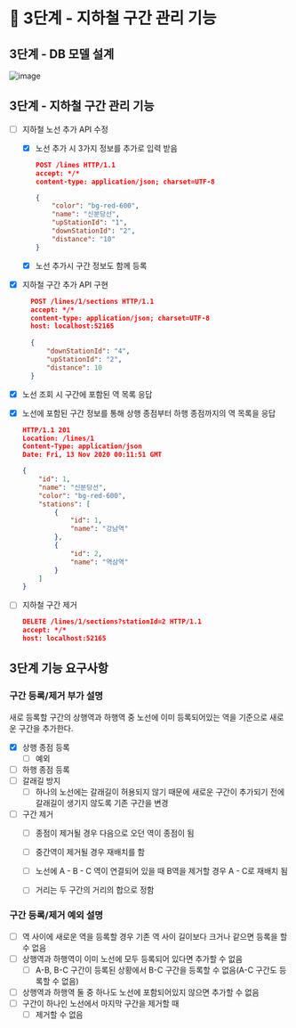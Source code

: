 # 🚀 3단계 - 지하철 구간 관리 기능

## 3단계 - DB 모델 설계 
![image](https://user-images.githubusercontent.com/48986787/117430878-869d2200-af63-11eb-923d-5cc7a5592394.png)


## 3단계 - 지하철 구간 관리 기능
- [ ] 지하철 노선 추가 API 수정
    - [x] 노선 추가 시 3가지 정보를 추가로 입력 받음
      ```json
      POST /lines HTTP/1.1
      accept: */*
      content-type: application/json; charset=UTF-8
      
      {
          "color": "bg-red-600",
          "name": "신분당선",
          "upStationId": "1",
          "downStationId": "2",
          "distance": "10"
      }
      ```
    - [x] 노선 추가시 구간 정보도 함께 등록

- [x] 지하철 구간 추가 API 구현
  ```json
    POST /lines/1/sections HTTP/1.1
    accept: */*
    content-type: application/json; charset=UTF-8
    host: localhost:52165
    
    {
        "downStationId": "4",
        "upStationId": "2",
        "distance": 10
    }
    ```
- [x] 노선 조회 시 구간에 포함된 역 목록 응답
- [x] 노선에 포함된 구간 정보를 통해 상행 종점부터 하행 종점까지의 역 목록을 응답
    ```json
    HTTP/1.1 201 
    Location: /lines/1
    Content-Type: application/json
    Date: Fri, 13 Nov 2020 00:11:51 GMT
    
    {
        "id": 1,
        "name": "신분당선",
        "color": "bg-red-600",
        "stations": [
            {
                "id": 1,
                "name": "강남역"
            },
            {
                "id": 2,
                "name": "역삼역"
            }
        ]
    }
    ```
  
- [ ] 지하철 구간 제거
    ```json
    DELETE /lines/1/sections?stationId=2 HTTP/1.1
    accept: */*
    host: localhost:52165
    ```

## 3단계 기능 요구사항
### 구간 등록/제거 부가 설명
새로 등록할 구간의 상행역과 하행역 중 노선에 이미 등록되어있는 역을 기준으로 새로운 구간을 추가한다.
- [x] 상행 종점 등록
  - [ ] 예외
- [ ] 하행 종점 등록
- [ ] 갈래길 방지
    - [ ] 하나의 노선에는 갈래길이 허용되지 않기 때문에 새로운 구간이 추가되기 전에 갈래길이 생기지 않도록 기존 구간을 변경
- [ ] 구간 제거
    - [ ] 종점이 제거될 경우 다음으로 오던 역이 종점이 됨
    - [ ] 중간역이 제거될 경우 재배치를 함
    - [ ] 노선에 A - B - C 역이 연결되어 있을 때 B역을 제거할 경우 A - C로 재배치 됨
    - [ ] 거리는 두 구간의 거리의 합으로 정함


### 구간 등록/제거 예외 설명
- [ ] 역 사이에 새로운 역을 등록할 경우 기존 역 사이 길이보다 크거나 같으면 등록을 할 수 없음
- [ ] 상행역과 하행역이 이미 노선에 모두 등록되어 있다면 추가할 수 없음
    - [ ] A-B, B-C 구간이 등록된 상황에서 B-C 구간을 등록할 수 없음(A-C 구간도 등록할 수 없음)
- [ ] 상행역과 하행역 둘 중 하나도 노선에 포함되어있지 않으면 추가할 수 없음
- [ ] 구간이 하나인 노선에서 마지막 구간을 제거할 때
    - [ ] 제거할 수 없음